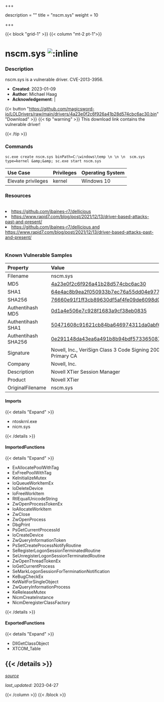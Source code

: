 +++

description = ""
title = "nscm.sys"
weight = 10

+++


{{< block "grid-1" >}}
{{< column "mt-2 pt-1">}}


# nscm.sys ![:inline](/images/twitter_verified.png) 


### Description

nscm.sys is a vulnerable driver. CVE-2013-3956.

- **Created**: 2023-01-09
- **Author**: Michael Haag
- **Acknowledgement**:  | [](https://twitter.com/)

{{< button "https://github.com/magicsword-io/LOLDrivers/raw/main/drivers/4a23e0f2c6f926a41b28d574cbc6ac30.bin" "Download" >}}
{{< tip "warning" >}}
This download link contains the vulnerable driver!

{{< /tip >}}

### Commands

```
sc.exe create nscm.sys binPath=C:\windows\temp \n \n \n  scm.sys type=kernel &amp;&amp; sc.exe start nscm.sys
```

| Use Case | Privileges | Operating System | 
|:---- | ---- | ---- |
| Elevate privileges | kernel | Windows 10 |

### Resources
<br>
<li><a href=" https://github.com/jbaines-r7/dellicious"> https://github.com/jbaines-r7/dellicious</a></li>
<li><a href=" https://www.rapid7.com/blog/post/2021/12/13/driver-based-attacks-past-and-present/"> https://www.rapid7.com/blog/post/2021/12/13/driver-based-attacks-past-and-present/</a></li>
<li><a href="https://github.com/jbaines-r7/dellicious and https://www.rapid7.com/blog/post/2021/12/13/driver-based-attacks-past-and-present/">https://github.com/jbaines-r7/dellicious and https://www.rapid7.com/blog/post/2021/12/13/driver-based-attacks-past-and-present/</a></li>
<br>

### Known Vulnerable Samples

| Property           | Value |
|:-------------------|:------|
| Filename           | nscm.sys |
| MD5                | [4a23e0f2c6f926a41b28d574cbc6ac30](https://www.virustotal.com/gui/file/4a23e0f2c6f926a41b28d574cbc6ac30) |
| SHA1               | [64e4ac8b9ea2f050933b7ec76a55dd04e97773b4](https://www.virustotal.com/gui/file/64e4ac8b9ea2f050933b7ec76a55dd04e97773b4) |
| SHA256             | [76660e91f1ff3cb89630df5af4fe09de6098d09baa66b1a130c89c3c5edd5b22](https://www.virustotal.com/gui/file/76660e91f1ff3cb89630df5af4fe09de6098d09baa66b1a130c89c3c5edd5b22) |
| Authentihash MD5   | [0d1a4e506e7c928f1683a9cf38eb0835](https://www.virustotal.com/gui/search/authentihash%253A0d1a4e506e7c928f1683a9cf38eb0835) |
| Authentihash SHA1  | [50471608c91621cb84ba646974311da0abf6b3e9](https://www.virustotal.com/gui/search/authentihash%253A50471608c91621cb84ba646974311da0abf6b3e9) |
| Authentihash SHA256| [0e291148da43ea6a491b8b94bdf573365087940c9b90f6a15a4e589da86a518d](https://www.virustotal.com/gui/search/authentihash%253A0e291148da43ea6a491b8b94bdf573365087940c9b90f6a15a4e589da86a518d) |
| Signature         | Novell, Inc., VeriSign Class 3 Code Signing 2009-2 CA, VeriSign Class 3 Public Primary CA   |
| Company           | Novell, Inc. |
| Description       | Novell XTier Session Manager |
| Product           | Novell XTier |
| OriginalFilename  | nscm.sys |


#### Imports
{{< details "Expand" >}}
* ntoskrnl.exe
* nicm.sys

{{< /details >}}
#### ImportedFunctions
{{< details "Expand" >}}
* ExAllocatePoolWithTag
* ExFreePoolWithTag
* KeInitializeMutex
* IoQueueWorkItemEx
* IoDeleteDevice
* IoFreeWorkItem
* RtlEqualUnicodeString
* ZwOpenProcessTokenEx
* IoAllocateWorkItem
* ZwClose
* ZwOpenProcess
* DbgPrint
* PsGetCurrentProcessId
* IoCreateDevice
* ZwQueryInformationToken
* PsSetCreateProcessNotifyRoutine
* SeRegisterLogonSessionTerminatedRoutine
* SeUnregisterLogonSessionTerminatedRoutine
* ZwOpenThreadTokenEx
* IoGetCurrentProcess
* SeMarkLogonSessionForTerminationNotification
* KeBugCheckEx
* KeWaitForSingleObject
* ZwQueryInformationProcess
* KeReleaseMutex
* NicmCreateInstance
* NicmDeregisterClassFactory

{{< /details >}}
#### ExportedFunctions
{{< details "Expand" >}}
* DllGetClassObject
* XTCOM_Table

{{< /details >}}
-----



[*source*](https://github.com/magicsword-io/LOLDrivers/tree/main/yaml/nscm.yaml)

*last_updated:* 2023-04-27








{{< /column >}}
{{< /block >}}
